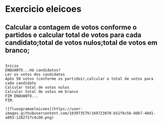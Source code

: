 # Exercicio eleicoes
## Calcular a contagem de votos conforme o partidos e calcular total de votos para cada candidato;total de votos nulos;total de votos em branco;
```

Início
ENQUANTO...Há candidatos?
Ler os votos dos candidatos
Após 50 votos (conforme os partidos),calcular o total de votos para cada candidato
Calcular total de votos nulos
Calcular total de votos em branco
FIM ENQUANTO...
FIM.

![fluxogramaeleicoes](https://user-images.githubusercontent.com/103973579/169723078-b51f6c5b-8db7-40d1-a893-1282727c4cb0.png)
